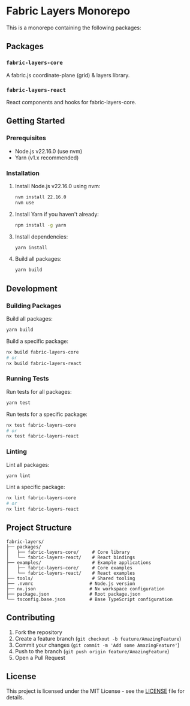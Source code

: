 # Fabric Layers Monorepo

This is a monorepo containing the following packages:

## Packages

### `fabric-layers-core`
A fabric.js coordinate-plane (grid) & layers library.

### `fabric-layers-react`
React components and hooks for fabric-layers-core.

## Getting Started

### Prerequisites
- Node.js v22.16.0 (use nvm)
- Yarn (v1.x recommended)

### Installation

1. Install Node.js v22.16.0 using nvm:
   ```bash
   nvm install 22.16.0
   nvm use
   ```

2. Install Yarn if you haven't already:
   ```bash
   npm install -g yarn
   ```

3. Install dependencies:
   ```bash
   yarn install
   ```

4. Build all packages:
   ```bash
   yarn build
   ```

## Development

### Building Packages

Build all packages:
```bash
yarn build
```

Build a specific package:
```bash
nx build fabric-layers-core
# or
nx build fabric-layers-react
```

### Running Tests

Run tests for all packages:
```bash
yarn test
```

Run tests for a specific package:
```bash
nx test fabric-layers-core
# or
nx test fabric-layers-react
```

### Linting

Lint all packages:
```bash
yarn lint
```

Lint a specific package:
```bash
nx lint fabric-layers-core
# or
nx lint fabric-layers-react
```

## Project Structure

```
fabric-layers/
├── packages/
│   ├── fabric-layers-core/     # Core library
│   └── fabric-layers-react/    # React bindings
├── examples/                   # Example applications
│   ├── fabric-layers-core/     # Core examples
│   └── fabric-layers-react/    # React examples
├── tools/                      # Shared tooling
├── .nvmrc                     # Node.js version
├── nx.json                    # Nx workspace configuration
├── package.json               # Root package.json
└── tsconfig.base.json         # Base TypeScript configuration
```

## Contributing

1. Fork the repository
2. Create a feature branch (`git checkout -b feature/AmazingFeature`)
3. Commit your changes (`git commit -m 'Add some AmazingFeature'`)
4. Push to the branch (`git push origin feature/AmazingFeature`)
5. Open a Pull Request

## License

This project is licensed under the MIT License - see the [LICENSE](LICENSE) file for details.
